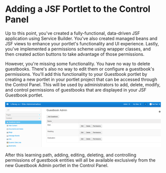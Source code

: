 # Adding a JSF Portlet to the Control Panel [](id=adding-a-jsf-portlet-to-the-control-panel)

Up to this point, you've created a fully-functional, data-driven JSF application
using Service Builder. You've also created managed beans and JSF views to
enhance your portlet's functionality and UI experience. Lastly, you've
implemented a permissions scheme using wrapper classes, and then created action
buttons to take advantage of those permissions. 

However, you're missing some functionality. You have no way to delete
guestbooks. There's also no way to edit them or configure a guestbook's
permissions. You'll add this functionality to your Guestbook portlet by creating
a new portlet in your portlet project that can be accessed through the Control
Panel. This will be used by administrators to add, delete, modify, and control
permissions of guestbooks that are displayed in your JSF Guestbook portlet. 

![Figure 1: In this learning path, you'll migrate your administrative guestbook functionalities to a new Guestbook Admin portlet.](../../../images/guestbook-admin-jsf.png)

After this learning path, adding, editing, deleting, and controlling permissions
of guestbook entities will all be available exclusively from the new Guestbook
Admin portlet in the Control Panel. 
